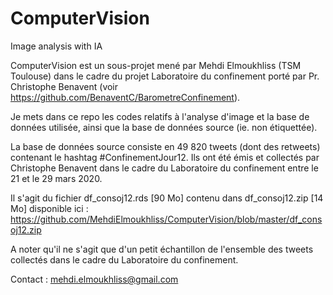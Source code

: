 # ComputerVision
Image analysis with IA

ComputerVision est un sous-projet mené par Mehdi Elmoukhliss (TSM Toulouse) dans le cadre du projet Laboratoire du confinement porté par Pr. Christophe Benavent (voir https://github.com/BenaventC/BarometreConfinement).

Je mets dans ce repo les codes relatifs à l'analyse d'image et la base de données utilisée, ainsi que la base de données source (ie. non étiquettée).

La base de données source consiste en 49 820 tweets (dont des retweets) contenant le hashtag #ConfinementJour12. Ils ont été émis et collectés par Christophe Benavent dans le cadre du Laboratoire du confinement entre le 21 et le 29 mars 2020.

Il s'agit du fichier df_consoj12.rds [90 Mo] contenu dans df_consoj12.zip [14 Mo] disponible ici : https://github.com/MehdiElmoukhliss/ComputerVision/blob/master/df_consoj12.zip

A noter qu'il ne s'agit que d'un petit échantillon de l'ensemble des tweets collectés dans le cadre du Laboratoire du confinement.

Contact : mehdi.elmoukhliss@gmail.com

